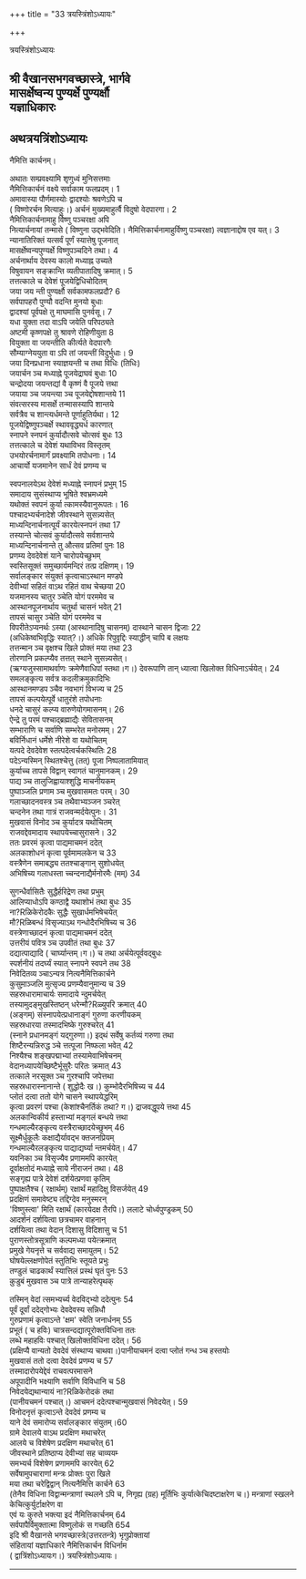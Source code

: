 +++
title = "33 त्रयस्त्रिंशोऽध्यायः"

+++





त्रयस्त्रिंशोऽध्यायः  




श्री वैखानसभगवच्छास्त्रे, भार्गवे  
मासर्क्षेष्वन्य पुण्यर्क्षे पुण्यर्क्षौ  
यज्ञाधिकारः  
----------------  
  
अथत्रयत्रिंशोऽध्यायः  
--------------------  
नैमित्ति कार्चनम्।  
  
अथातः सम्प्रवक्ष्यामि शृणुध्वं मुनिसत्तमाः  
नैमित्तिकार्चनं वक्ष्ये सर्वाकाम फलप्रदम्। 1  
अमावास्या पौर्णमास्योः द्वादश्योः श्रवणेऽपि च  
( विष्णोरर्चन मित्याहुः।) अर्चनं मुख्यमाहुर्त्वै विदुषो वेदपारगा। 2  
नैमित्तिकार्चनामाहु र्विष्णु पञ्चरक्षा अपि  
नित्यार्चनायां तन्मासे ( विष्णुना उद्भवेदिति। नैमित्तिकार्चनामाहुर्विष्णु पञ्चरक्षा) त्वज्ञानाद्दोष एव यत्। 3  
न्यानातिरिक्तं यत्सर्वं पूर्णं स्यात्तेषु पूजनात्  
मासर्क्षेष्वन्यपुण्यर्क्षे विष्णुपञ्चदिने तथा। 4  
अर्चनार्थाय देवस्य कालो मध्याह्न उच्यते  
विषुवायन सङ्क्रान्ति व्यतीपातादिषु क्रमात्। 5  
तत्तत्काले च देवेशं पूजयेद्विधिचोदितम्  
जया जय न्ती पुण्यर्क्षौ सर्वकामफलप्रदौ? 6  
सर्वपापहरौ पुण्यौ वदन्ति मुनयो बुधाः  
द्वादश्यां पूर्वपक्षे तु माघमासि पुनर्वसू। 7  
यधा युक्ता तदा वाऽपि जयेति परिपठ्यते  
अष्टमी कृष्णपक्षे तु श्रावणे रोहिणीयुता 8  
वियुक्ता वा जयन्तीति कीर्त्यते वेदपारगैः  
सौम्याग्नेययुता वा ऽपि तां जयन्तीं विदुर्भुधाः। 9  
जया दिनप्रधाना स्याज्ञयन्ती च तथा विधिः (तिधिः)  
जयार्चन ञ्च मध्याह्ने पूजयेद्राघवं बुधाः 10  
चन्द्रोदया जयन्तद्यां वै कृष्णं वै पूजये त्तथा  
जयाया ञ्च जयन्त्या ञ्च पूजयेद्दोषशान्तये 11  
संवत्सरस्य मासर्क्षे तन्मासस्यापि शान्तये  
सर्वत्रैव च शान्त्यर्धमन्ते पूर्णाहुतिर्यथा। 12  
पूजयेद्विष्णुपञ्चर्क्षे स्थाववृद्ध्यर्ध कारणात्  
स्नापने स्नपनं कुर्यादौत्सवे चोत्सवं बुधः 13  
तत्तत्काले च देवेशं यथाविभव विस्तृतम्  
उभयोरर्चनामार्गं प्रवक्ष्यामि तपोधनाः। 14  
आचार्यो यजमानेन सार्धं देवं प्रणम्य च  
  
  
स्वपनालयेऽथ देवेशं मध्याह्ने स्नापनं प्रभुम् 15  
समादाय सुसंस्थाप्य भूषिते श्वभ्रमध्यमे  
यथोक्तं स्वपनं कुर्या त्कामस्यैवानुरूपतः। 16  
पश्चादभ्यर्चनादेशे जीवस्थाने सुसन्न्यसेत्  
माध्यन्दिनार्चनात्पूर्यं कारयेत्स्नपनं तथा 17  
तस्यान्ते चोत्सवं कुर्यादौत्सवे सर्वशान्तये  
माध्यन्दिनार्चनान्ते तु औत्सव प्रतिमां पुनः 18  
प्रणम्य देवदेवेशं याने चारोपयेच्छुभम्  
स्वस्तिसूक्तं समुच्छार्यमन्दिरं तत्प्र दक्षिणम्। 19  
सर्वालङ्कार संयुक्तं कृत्वाचाऽस्थान मण्डपे  
देवीभ्यां सहितं वाऽथ रहितं वाथ चेच्छया 20  
यजमानस्य चातुर ञ्चेति योगं परममेव च  
आस्थानपूजनार्थाय चतुर्था चासनं भवेत् 21  
तापसं चासुर ञ्चेति योगं परममेव च  
विपरीतेऽप्यनर्थः ऽस्या (आस्थानादिषु चासनम्) दास्थाने चासन द्विजाः 22  
(अधिकेष्वभिवृद्धिः स्यात्?।) अधिके रिपुवृद्दिः स्याद्धीन् चापि ब लक्षयः  
तत्तन्मान ञ्च वृक्षश्च खिले प्रोक्तं मया तथा 23  
तोरणानि प्रकल्प्यैव तत्तत् स्थाने सुसन्न्यसेत्।  
(ऋग्यजुस्सामाथर्वाणः क्रमेणैवाधिपां स्तथा।ग।) देवरूपाणि तान् ध्यात्वा खिलोक्त विधिनाऽर्चयेत्। 24  
समलङ्कृत्य सर्वत्र कदलीक्रमुकादिभिः  
आस्थानमण्डप ञ्चैव नवभागं विभज्य च 25  
तापसं कल्पयेत्पूर्वे धातुरंशे तपोधनाः  
धनदे चासुरं कल्प्य वारुणेयोगमासनम्। 26  
ऐन्द्रे तु परमं पश्चाद्ब्रह्माद्यैः सेवितासनम्  
सम्भाराणि च सर्वाणि सम्भरेत मनोरमम्। 27  
बविर्निधानं धर्मेशे नीरेशे वा यथोचितम्  
यत्पदे देवदेवेश स्तत्पदेत्वर्चकस्थितिः 28  
पदेऽन्यस्मिन् स्थितश्चेत्तु (तत्) पूजा निष्पलातामियात्  
कुर्याच्च तापसे विद्वान् स्वागतं चानुमानकम्। 29  
पाद्य ञ्च तालुजिह्वायाश्शुद्धि माचनीयकम्  
पुष्पाञ्जलि प्रणाम ञ्च मुखवासमतः परम्। 30  
गलाच्छादनवस्त्र ञ्च तथैवाभ्यञ्जन ञ्चरेत्  
चन्दनेन तथा गात्रं राजवन्मर्दयेत्पुनः। 31  
मुखवासं विनोद ञ्च कुर्यादत्र यथोचितम्  
राजवद्देवमादाय स्थापयेच्चासुरासने। 32  
ततः प्रवरमं कृत्वा पाद्यमाचमनं ददेत्  
अलकाशोधनं कृत्वा पूर्वमामलकेन च 33  
वस्त्रैणेन समाबद्ध्य ततश्चाङ्गान् सुशोधयेत्  
अभिषिच्य गलाधस्ता च्चन्दनाद्यैर्मनोरमैः (मम्) 34  
  
सुगन्धैर्वासितैः सुद्धैर्हरिद्रेण तथा प्रभुम्  
आलिप्याधोऽपि कण्ठाद्वै यथाशोभं तथा बुधः 35  
ना?Rळिकेरोदकैः सुद्धैः सुखार्धमभिषेचयेत्  
मौ?Rळिबन्धं विसृज्याऽथ गन्धोदैरभिषिच्य च 36  
वस्त्रेणाच्छादनं कृत्वा पाद्यमाचमनं ददेत्  
उत्तरीयं पवित्र ञ्च उपवीतं तथा बुधः 37  
दद्यात्पाद्यादि ( चार्घ्यान्तम्।ग।) च तथा अर्चयेत्पूर्ववद्बुधः  
स्पर्शनीयं तदर्घ्यं स्यात् स्नापने स्वपने तथ 38  
निवेदितव्य ञ्चाऽन्यत्र नित्यनैमित्तिकार्चने  
कुसुमा़ञ्जलि मुत्सृज्य प्रणम्यैवानुमान्य च 39  
सहस्रधारामाचार्यः समादाये न्दुमर्चयेत्  
तस्यामुदङ्मुखस्तिष्ठन् धरेन्मौ?Rळ्युपरि क्रमात् 40  
(अङ्गम्) संस्नापयेत्प्रधानाङ्गं गुरुणा करणीयकम्  
सहस्रधारया तस्मादभिष्के गुरुश्चरेत् 41  
(स्नाने प्रधानमङ्गं यद्गुरुणा।) इद्थं सर्वेषु कर्तव्यं गरुणा तथा  
शिष्टैरन्यन्निरुद्ध ञ्चे त्तत्पूजा निष्फला भवेत् 42  
निश्यैश्च शङ्खपद्माभ्यां तस्यामेवाभिषेचनम्  
वेदानध्यापयेच्छिष्टैर्भूसुरैः परितः क्रमात् 43  
तत्काले नरसूक्त ञ्च गुरश्चापि जपेत्तथा  
सहस्रधारास्नानान्ते ( शुद्धोदैः ख।) कुम्भोदैरभिषिच्य च 44  
प्लोतं दत्वा ततो योगे चासने स्थापयेद्धरिम्  
कृत्वा प्रवरणं पश्चा (केशांश्चैनर्तिकं तथा? ग।) द्राजवद्धूपये त्तथा 45  
अलकान्विकीर्य हस्ताभ्यां मङ्गलं बन्धये त्तथा  
गन्धमाल्यैरङ्कृत्य वस्त्रैराच्छादयेच्छुभम् 46  
सूक्ष्मैर्धुकूलैः कक्षाद्यैर्यावद्भ क्तजनप्रियम्  
गन्धमाल्यैरलङ्कृत्य पाद्याद्यर्घ्या न्तमर्चयेत्। 47  
यवनिका ञ्च विसृज्यैव प्रणाममपि कारयेत्  
दूर्वाक्षतोदं मध्याह्ने साये नीराजनं तथा। 48  
सङ्गृह्य पात्रे देवेशं दर्शयेत्प्रणवा कृतिम्  
पुष्पाक्षतैश्च ( रक्षार्थम्) रक्षार्थं महादिक्षु विसर्जयेत् 49  
प्रदक्षिणं समावेष्ट्य तद्दिग्देव मनुस्मरन्  
'विष्णुस्त्वा' मिति रक्षार्थं (कारयेदक्ष तैरपि।) ललाटे चोर्ध्वपुण्ड्रकम् 50  
आदर्शनं दर्शयित्वा छत्रचामर वाहनान्  
दर्शयित्वा तथा वेदान् दिशासु विदिशासु च 51  
पुराणस्तोत्रसूत्राणि कल्पमध्या पयेत्क्रमात्  
प्रमुखे गेयनृत्ते च सर्ववाद्य समायुतम्। 52  
घोषयेल्लक्षणोपेतं स्तुतिभिः स्तूयते प्रभुः  
तण्डुलं चाढकार्थं स्यात्तिलं प्रस्थं घृतं पुनः 53  
कु़डुबं मुखवास ञ्च पात्रे तान्याहरेत्पृथक्  
  
तस्मिन् वेदां त्समभ्यर्च्य वेदविद्भ्यो ददेत्पुनः 54  
पूर्वं दूर्वां ददेद्गोभ्यः देवदेवस्य सन्निधौ  
गुरुप्रणामं कृत्वाऽन्ते 'क्षम' स्वेति जनार्धनम् 55  
प्रभूतं ( च हविः) चात्रसन्दद्यात्पूरोक्तविधिना ततः  
लब्धे महाहविः पश्चात् खिलोक्तविधिना ददेत्। 56  
(प्रक्षिप्यै वान्यतो देवदेवं संस्थाप्य चाथवा।)पानीयाचमनं दत्वा प्लोतं गन्ध ञ्च हस्तयोः  
मुखवासं ततो दत्वा देवदेवं प्रणम्य च 57  
तस्मादारोपयेद्देवं राचवत्परमासने  
अपूपादीनि भक्ष्याणि सर्वाणि विविधानि च 58  
निवेदयेद्यथान्यायं ना?Rळिकेरोदकं तथा  
(पानीयचमनं पश्चात्।) आचमनं ददेत्पश्चान्मुखवासं निवेदयेत्। 59  
विनोदनृत्तं कृत्वाऽन्ते देवदेवं प्रणम्य च  
याने देवं समारोप्य सर्वालङ्कार संयुतम्।60  
ग्रामे देवालये वाऽथ प्रदक्षिण मथाचरेत्  
आलये च विशेषेण प्रदक्षिण मथाचरेत् 61  
जीवस्थाने प्रतिष्ठाप्य देवीभ्यां सह चाव्ययम्‍  
समभ्यर्च विशेषेण प्रणाममपि कारयेत् 62  
सर्वेषामुपचाराणां मन्त्रः प्रोक्तः पुरा खिले  
मया तथा चरेद्विद्वान् नित्यनैमित्ति कार्चने 63  
(तेनैव विधिना विद्वान्मन्त्राणां स्थलने ऽपि च, निगृह्य (ग्रह) मूर्तिभिः कुर्यात्केचिदष्टाक्षरेण च।) मन्त्राणां स्खलने केचित्कुर्युर्टाक्षरेण वा  
एवं यः कुरुते भक्त्या इदं नैमित्तिकार्चनम् 64  
सर्वपापैर्विमुक्तात्मा विष्णुलोकं स गच्छति 654  
इदि श्री वैखानसे भगवच्छास्त्रे(उत्तरतन्त्रे) भृगुप्रोक्तायां  
संहितायां यज्ञाधिकारे नैमित्तिकार्चन विधिर्नाम  
( द्वात्रिंशोऽध्यायःग।) त्रयस्त्रिंशोऽध्यायः।  

------------------------------------------------------------------------

